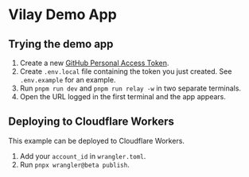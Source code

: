 # Vilay Demo App

## Trying the demo app

1. Create a new [GitHub Personal Access Token](https://github.com/settings/tokens/new?scopes=repo).
2. Create `.env.local` file containing the token you just created. See `.env.example` for an example.
3. Run `pnpm run dev` and `pnpm run relay -w` in two separate terminals.
4. Open the URL logged in the first terminal and the app appears.

## Deploying to Cloudflare Workers

This example can be deployed to Cloudflare Workers.

1. Add your `account_id` in `wrangler.toml`.
2. Run `pnpx wrangler@beta publish`.
